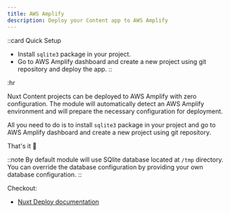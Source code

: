 ```yaml
---
title: AWS Amplify
description: Deploy your Content app to AWS Amplify
---
```


::card
Quick Setup

- Install `sqlite3` package in your project.
- Go to AWS Amplify dashboard and create a new project using git repository and deploy the app.
::

:hr

Nuxt Content projects can be deployed to AWS Amplify with zero configuration.
The module will automatically detect an AWS Amplify environment and will prepare the necessary configuration for deployment.

All you need to do is to install `sqlite3` package in your project and go to AWS Amplify dashboard and create a new project using git repository.

That's it :tada:

::note
By default module will use SQlite database located at `/tmp` directory. You can override the database configuration by providing your own database configuration.
::

Checkout:

- [Nuxt Deploy documentation](https://nuxt.com/deploy/aws-amplify)
